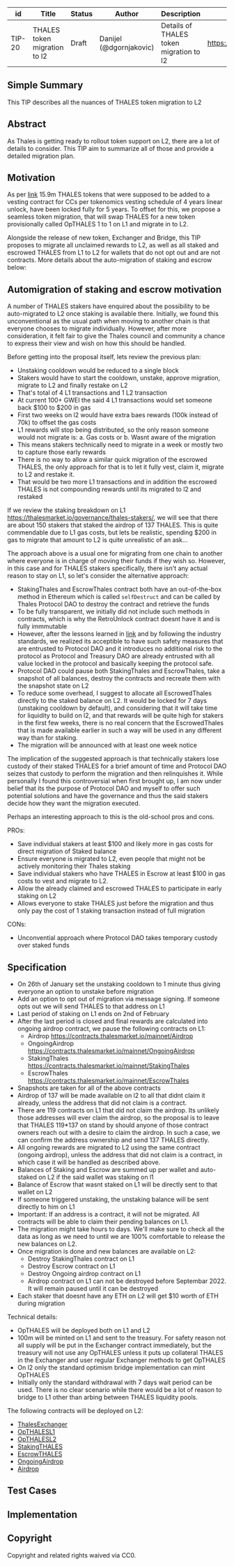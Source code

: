 | id | Title | Status | Author | Description | Discussions to | Created |
| ----------- | ----------- | ----------- | ----------- | ----------- | ----------- | ----------- |
| TIP-20 | THALES token migration to l2| Draft | Danijel (@dgornjakovic) | Details of THALES token migration to l2 | https://discord.gg/8bzFdpGTrp | 2022-01-01
 
## Simple Summary
This TIP describes all the nuances of THALES token migration to L2
## Abstract
As Thales is getting ready to rollout token support on L2, there are a lot of details to consider. This TIP aim to summarize all of those and provide a detailed migration plan.
## Motivation
As per [link](https://thalesmarket.medium.com/a-part-of-thales-core-contributors-tokens-are-locked-and-its-implications-241fcec37888?source=user_profile---------6-------------------------------) 15.9m THALES tokens that were supposed to be added to a vesting contract for CCs per tokenomics vesting schedule of 4 years linear unlock, have been locked fully for 5 years. To offset for this, we propose a seamless token migration, that will swap THALES for a new token provisionally called OpTHALES 1 to 1 on L1 and migrate in to L2.  

Alongside  the release of new token, Exchanger and Bridge, this TIP proposes to migrate all unclaimed rewards to L2, as well as all staked and escrowed THALES from L1 to L2 for wallets that do not opt out and are not contracts.
More details about the auto-migration of staking and escrow below:

## Automigration of staking and escrow motivation
A number of THALES stakers have enquired about the possibility to be auto-migrated to L2 once staking is available there. Initially, we found this unconventional as the usual path when moving to another chain is that everyone chooses to migrate individually.
However, after more consideration, it felt fair to give the Thales council and community a chance to express their view and wish on how this should be handled.  

Before getting into the proposal itself, lets review the previous plan: 
* Unstaking cooldown would be reduced to a single block
* Stakers would have to start the cooldown, unstake, approve migration, migrate to L2 and finally restake on L2
* That's total of 4 L1 transactions and 1 L2 transaction
* At current 100+ GWEI the said 4 L1 transactions would set someone back $100 to $200 in gas
* First two weeks on l2 would have extra baes rewards (100k instead of 70k) to offset the gas costs
* L1 rewards will stop being distributed, so the only reason someone would not migrate is: a. Gas costs or b. Wasnt aware of the migration
* This means stakers technically need to migrate in a week or mostly two to capture those early rewards
* There is no way to allow a similar quick migration of the escrowed THALES, the only approach for that is to let it fully vest, claim it, migrate to L2 and restake it.
* That would be two more L1 transactions and in addition the escrowed THALES is not compounding rewards until its migrated to l2 and restaked

If we review the staking breakdown on L1 https://thalesmarket.io/governance/thales-stakers/, we will see that there are about 150 stakers that staked the airdrop of 137 THALES. This is quite commendable due to L1 gas costs, but lets be realistic, spending $200 in gas to migrate that amount to L2 is quite unrealistic of an ask...

The approach above is a usual one for migrating from one chain to another where everyone is in charge of moving their funds if they wish so. However, in this case and for THALES stakers specifically, there isn't any actual reason to stay on L1, so let's consider the alternative approach:
* StakingThales and EscrowThales contract both have an out-of-the-box method in Ethereum which is called `selfDestruct` and can be called by Thales Protocol DAO to destroy the contract and retrieve the funds
* To be fully transparent, we initially did not include such methods in contracts, which is why the RetroUnlock contract doesnt have it and is fully immmutable
* However, after the lessons learned in [link](https://thalesmarket.medium.com/a-part-of-thales-core-contributors-tokens-are-locked-and-its-implications-241fcec37888?source=user_profile---------6-------------------------------) and by following the industry standards, we realized its acceptible to have such safety measures that are entrusted to Protocol DAO and it introduces no additional risk to the protocol as Protocol and Treasury DAO are already entrusted with all value locked in the protocol and basically keeping the protocol safe.
* Protocol DAO could pause both StakingThales and EscrowThales, take a snapshot of all balances, destroy the contracts and recreate them with the snapshot state on L2
* To reduce some overhead, I suggest to allocate all EscrowedThales directly to the staked balance on L2. It would be locked for 7 days (unstaking cooldown by default), and considering that it will take time for liquidity to build on l2, and that rewards will be quite high for stakers in the first few weeks, there is no real concern that the EscrowedThales that is made available earlier in such a way will be used in any different way than for staking.
* The migration will be announced with at least one week notice

The implication of the suggested approach is that technically stakers lose custody of their staked THALES for a brief amount of time and Protocol DAO seizes that custody to perform the migration and then relinquishes it.  While personally I found this controversial when first brought up, I am now under belief that its the purpose of Protocol DAO and myself to offer such potential solutions and have the governance and thus the said stakers decide how they want the migration executed.

Perhaps an interesting approach to this is the old-school pros and cons.

PROs:
* Save individual stakers at least $100 and likely more in gas costs for direct migration of Staked balance
* Ensure everyone is migrated to L2, even people that might not be actively monitoring their Thales staking
* Save individual stakers who have THALES in Escrow at least $100 in gas costs to vest and migrate to L2.
* Allow the already claimed and escrowed THALES to participate in early staking on L2
* Allows everyone to stake THALES just before the migration and thus only pay the cost of 1 staking transaction instead of full migration

CONs:
* Unconvential approach where Protocol DAO takes temporary custody over staked funds

## Specification

* On 26th of January set the unstaking cooldown to 1 minute thus giving everyone an option to unstake before migration
* Add an option to opt out of migration via message signing. If someone opts out we will send THALES to that address on L1
* Last period of staking on L1 ends on 2nd of February
* After the last period is closed and final rewards are calculated into ongoing airdrop contract, we pause the following contracts on L1:  
    * Airdrop https://contracts.thalesmarket.io/mainnet/Airdrop
    * OngoingAirdrop https://contracts.thalesmarket.io/mainnet/OngoingAirdrop
    * StakingThales https://contracts.thalesmarket.io/mainnet/StakingThales
    * EscrowThales https://contracts.thalesmarket.io/mainnet/EscrowThales
* Snapshots are taken for all of the above contracts
* Airdrop of 137 will be made available on l2 to all that didnt claim it already, unless the address that did not claim is a contract.
* There are 119 contracts on L1 that did not claim the airdrop. Its unlikely those addresses will ever claim the airdrop, so the proposal is to leave that THALES 119*137 on stand by should anyone of those contract owners reach out with a desire to claim the airdrop. In such a case, we can confirm the address ownership and send 137 THALES directly.
* All ongoing rewards are migrated to L2 using the same contract (ongoing airdrop), unless the address that did not claim is a contract, in which case it will be handled as described above.
* Balances of Staking and Escrow are summed up per wallet and auto-staked on L2 if the said wallet was staking on l1
* Balance of Escrow that wasnt staked on L1 will be directly sent to that wallet on L2
* If someone triggered unstaking, the unstaking balance will be sent directly to him on L1
* Important: If an address is a contract, it will not be migrated. All contracts will be able to claim their pending balances on L1.
* The migration might take hours to days. We'll make sure to check all the data as long as we need to until we are 100% comfortable to release the new balances on L2.
* Once migration is done and new balances are available on L2:
  * Destroy StakingThales contract on L1
  * Destroy Escrow contract on L1
  * Destroy Ongoing airdrop contract on L1
  * Airdrop contract on L1 can not be destroyed before Septembar 2022. It will remain paused until it can be destroyed
* Each staker that doesnt have any ETH on L2 will get $10 worth of ETH during migration

Technical details:
* OpTHALES will be deployed both on L1 and L2
* 100m will be minted on L1 and sent to the treasury. For safety reason not all supply will be put in the Exchanger contract immediately, but the treasury will not use any OpTHALES unless it puts up collateral THALES in the Exchanger and user regular Exchanger methods to get OpTHALES
* On l2 only the standard optimism bridge implementation can mint OpTHALES
* Initially only the standard withdrawal with 7 days wait period can be used. There is no clear scenario while there would be a lot of reason to bridge to L1 other than arbing between THALES liquidity pools.  

The following contracts will be deployed on L2:  
* [ThalesExchanger](https://github.com/thales-markets/contracts/blob/main/contracts/exchange_L1_L2/ThalesExchanger.sol)
* [OpTHALESL1](https://github.com/thales-markets/contracts/blob/main/contracts/Token/OpThales_L1.sol)
* [OpTHALESL2](https://github.com/thales-markets/contracts/blob/main/contracts/Token/OpThales_L2.sol)
* [StakingTHALES](https://github.com/thales-markets/contracts/blob/main/contracts/EscrowAndStaking/StakingThales.sol)
* [EscrowTHALES](https://github.com/thales-markets/contracts/blob/main/contracts/EscrowAndStaking/EscrowThales.sol)
* [OngoingAirdrop](https://github.com/thales-markets/contracts/blob/main/contracts/Airdrop/OngoingAirdrop.sol)
* [Airdrop](https://github.com/thales-markets/contracts/blob/main/contracts/Airdrop/Airdrop.sol)
   

  
## Test Cases
 
## Implementation

## Copyright
 
Copyright and related rights waived via CC0.
